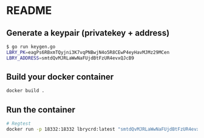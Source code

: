 # README

## Generate a keypair (privatekey + address)

```bash
$ go run keygen.go
LBRY_PK=eagPs6RBxmTQyjni3K7vqPNBwjN4o5R8CEwP4eyHavMJMz29MCen
LBRY_ADDRESS=smtdQvMJRLaWwNaFUjdBtFzUR4evxQJcB9
```

## Build your docker container

```bash
docker build .
```

## Run the container

```bash
# Regtest
docker run -p 18332:18332 lbrycrd:latest "smtdQvMJRLaWwNaFUjdBtFzUR4evxQJcB9"
```
